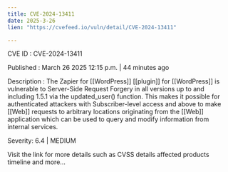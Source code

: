 ```yaml
---
title: CVE-2024-13411
date: 2025-3-26
lien: "https://cvefeed.io/vuln/detail/CVE-2024-13411"

---
```


CVE ID : CVE-2024-13411

Published :  March 26
2025
12:15 p.m. | 44 minutes ago

Description : The Zapier for  [[WordPress]] [[plugin]] for  [[WordPress]] is vulnerable to Server-Side Request Forgery in all versions up to
and including
1.5.1 via the updated_user() function. This makes it possible for authenticated attackers
with Subscriber-level access and above
to make [[Web]] requests to arbitrary locations originating from the [[Web]] application which can be used to query and modify information from internal services.

Severity: 6.4 | MEDIUM

Visit the link for more details
such as CVSS details
affected products
timeline
and more...
